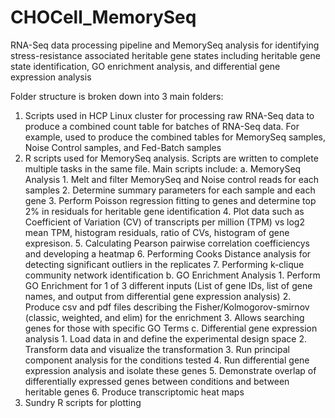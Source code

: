 # CHOCell_MemorySeq
RNA-Seq data processing pipeline and MemorySeq analysis for identifying stress-resistance associated heritable gene states including heritable gene state identification, GO enrichment analysis, and differential gene expression analysis

Folder structure is broken down into 3 main folders:
1. Scripts used in HCP Linux cluster for processing raw RNA-Seq data to produce a combined count table for batches of RNA-Seq data. For example, used to produce the combined tables for MemorySeq samples, Noise Control samples, and Fed-Batch samples
2. R scripts used for MemorySeq analysis. Scripts are written to complete multiple tasks in the same file. Main scripts include:
    a. MemorySeq Analysis
        1. Melt and filter MemorySeq and Noise control reads for each samples
        2. Determine summary parameters for each sample and each gene
        3. Perform Poisson regression fitting to genes and determine top 2% in residuals for heritable gene identification
        4. Plot data such as Coefficient of Variation (CV) of transcripts per million (TPM) vs log2 mean TPM, histogram residuals, ratio of CVs, histogram of             gene expresison.
        5. Calculating Pearson pairwise correlation coefficiencys and developing a heatmap
        6. Performing Cooks Distance analysis for detecting significant outliers in the replicates
        7. Performing k-clique community network identification
    b. GO Enrichment Analysis
        1. Perform GO Enrichment for 1 of 3 different inputs (List of gene IDs, list of gene names, and output from differential gene expression analysis)
        2. Produce csv and pdf files describing the Fisher/Kolmogorov-smirnov (classic, weighted, and elim) for the enrichment
        3. Allows searching genes for those with specific GO Terms
     c. Differential gene expression analysis
        1. Load data in and define the experimental design space
        2. Transform data and visualize the transformation
        3. Run principal component analysis for the conditions tested
        4. Run differential gene expression analysis and isolate these genes
        5. Demonstrate overlap of differentially expressed genes between conditions and between heritable genes
        6. Produce transcriptomic heat maps
3. Sundry R scripts for plotting
    
